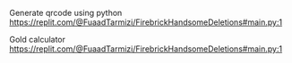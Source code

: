Generate qrcode using python
https://replit.com/@FuaadTarmizi/FirebrickHandsomeDeletions#main.py:1

Gold calculator
https://replit.com/@FuaadTarmizi/FirebrickHandsomeDeletions#main.py:1
